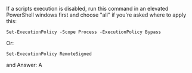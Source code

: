 If a scripts execution is disabled, run this command in an elevated PowerShell windows first and choose "all" if you're asked where to apply this:

```Set-ExecutionPolicy -Scope Process -ExecutionPolicy Bypass```

Or:

```Set-ExecutionPolicy RemoteSigned```

and Answer: A
